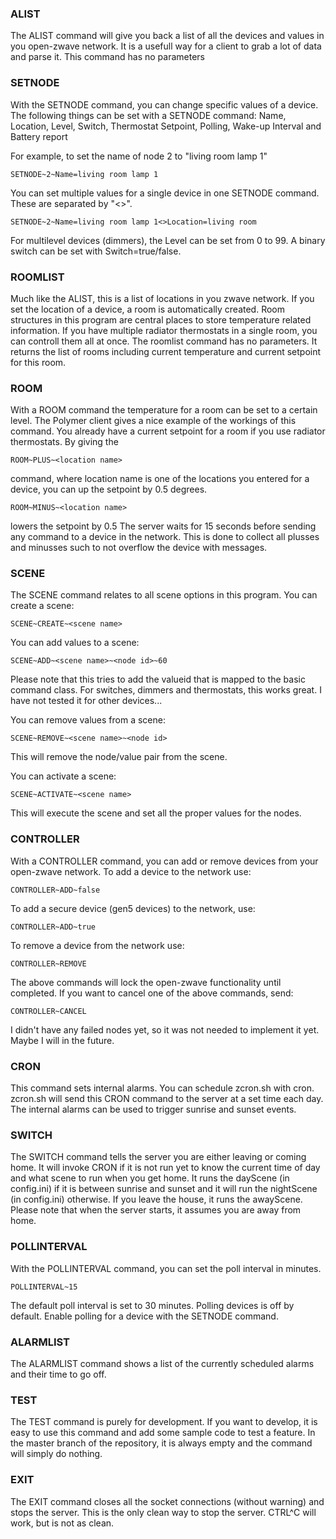 ### ALIST
The ALIST command will give you back a list of all the devices and values in you open-zwave network.
It is a usefull way for a client to grab a lot of data and parse it.
This command has no parameters

### SETNODE
With the SETNODE command, you can change specific values of a device.
The following things can be set with a SETNODE command:
	Name, Location, Level, Switch, Thermostat Setpoint, Polling, Wake-up Interval and Battery report

For example, to set the name of node 2 to "living room lamp 1"
```
SETNODE~2~Name=living room lamp 1
```
You can set multiple values for a single device in one SETNODE command. These are separated by "<>".
```
SETNODE~2~Name=living room lamp 1<>Location=living room
```
For multilevel devices (dimmers), the Level can be set from 0 to 99. A binary switch can be set with Switch=true/false.

### ROOMLIST
Much like the ALIST, this is a list of locations in you zwave network.
If you set the location of a device, a room is automatically created.
Room structures in this program are central places to store temperature related information.
If you have multiple radiator thermostats in a single room, you can controll them all at once.
The roomlist command has no parameters.
It returns the list of rooms including current temperature and current setpoint for this room.

### ROOM
With a ROOM command the temperature for a room can be set to a certain level.
The Polymer client gives a nice example of the workings of this command.
You already have a current setpoint for a room if you use radiator thermostats.
By giving the
```
ROOM~PLUS~<location name>
```
command, where location name is one of the locations you entered for a device, you can up the setpoint by 0.5 degrees.
```
ROOM~MINUS~<location name>
```
lowers the setpoint by 0.5
The server waits for 15 seconds before sending any command to a device in the network.
This is done to collect all plusses and minusses such to not overflow the device with messages.

### SCENE
The SCENE command relates to all scene options in this program.
You can create a scene:
```
SCENE~CREATE~<scene name>
```
You can add values to a scene:
```
SCENE~ADD~<scene name>~<node id>~60
```
Please note that this tries to add the valueid that is mapped to the basic command class.
For switches, dimmers and thermostats, this works great.
I have not tested it for other devices...

You can remove values from a scene:
```
SCENE~REMOVE~<scene name>~<node id>
```
This will remove the node/value pair from the scene.

You can activate a scene:
```
SCENE~ACTIVATE~<scene name>
```
This will execute the scene and set all the proper values for the nodes.

### CONTROLLER
With a CONTROLLER command, you can add or remove devices from your open-zwave network.
To add a device to the network use:
```
CONTROLLER~ADD~false
```

To add a secure device (gen5 devices) to the network, use:
```
CONTROLLER~ADD~true
```

To remove a device from the network use:
```
CONTROLLER~REMOVE
```

The above commands will lock the open-zwave functionality until completed.
If you want to cancel one of the above commands, send:
```
CONTROLLER~CANCEL
```

I didn't have any failed nodes yet, so it was not needed to implement it yet.
Maybe I will in the future.

### CRON
This command sets internal alarms.
You can schedule zcron.sh with cron.
zcron.sh will send this CRON command to the server at a set time each day.
The internal alarms can be used to trigger sunrise and sunset events.

### SWITCH
The SWITCH command tells the server you are either leaving or coming home.
It will invoke CRON if it is not run yet to know the current time of day and what scene to run when you get home.
It runs the dayScene (in config.ini) if it is between sunrise and sunset and it will run the nightScene (in config.ini) otherwise.
If you leave the house, it runs the awayScene.
Please note that when the server starts, it assumes you are away from home.

### POLLINTERVAL
With the POLLINTERVAL command, you can set the poll interval in minutes.
```
POLLINTERVAL~15
```
The default poll interval is set to 30 minutes.
Polling devices is off by default.
Enable polling for a device with the SETNODE command.

### ALARMLIST
The ALARMLIST command shows a list of the currently scheduled alarms and their time to go off.

### TEST
The TEST command is purely for development.
If you want to develop, it is easy to use this command and add some sample code to test a feature.
In the master branch of the repository, it is always empty and the command will simply do nothing.

### EXIT
The EXIT command closes all the socket connections (without warning) and stops the server.
This is the only clean way to stop the server.
CTRL^C will work, but is not as clean.
